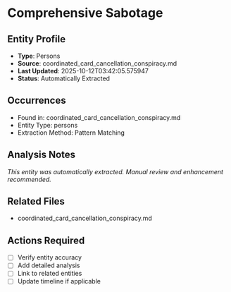 # Comprehensive Sabotage

## Entity Profile
- **Type**: Persons
- **Source**: coordinated_card_cancellation_conspiracy.md
- **Last Updated**: 2025-10-12T03:42:05.575947
- **Status**: Automatically Extracted

## Occurrences
- Found in: coordinated_card_cancellation_conspiracy.md
- Entity Type: persons
- Extraction Method: Pattern Matching

## Analysis Notes
*This entity was automatically extracted. Manual review and enhancement recommended.*

## Related Files
- coordinated_card_cancellation_conspiracy.md

## Actions Required
- [ ] Verify entity accuracy
- [ ] Add detailed analysis
- [ ] Link to related entities
- [ ] Update timeline if applicable
